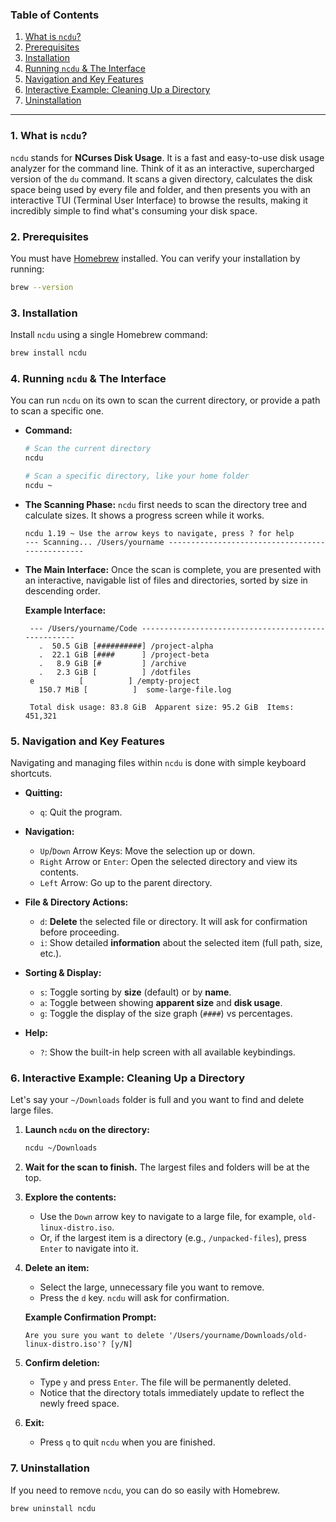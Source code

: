 ### Table of Contents

1.  [What is `ncdu`?](https://www.google.com/search?q=%231-what-is-ncdu)
2.  [Prerequisites](https://www.google.com/search?q=%232-prerequisites)
3.  [Installation](https://www.google.com/search?q=%233-installation)
4.  [Running `ncdu` & The Interface](https://www.google.com/search?q=%234-running-ncdu--the-interface)
5.  [Navigation and Key Features](https://www.google.com/search?q=%235-navigation-and-key-features)
6.  [Interactive Example: Cleaning Up a Directory](https://www.google.com/search?q=%236-interactive-example-cleaning-up-a-directory)
7.  [Uninstallation](https://www.google.com/search?q=%237-uninstallation)

-----

### 1\. What is `ncdu`?

`ncdu` stands for **NCurses Disk Usage**. It is a fast and easy-to-use disk usage analyzer for the command line. Think of it as an interactive, supercharged version of the `du` command. It scans a given directory, calculates the disk space being used by every file and folder, and then presents you with an interactive TUI (Terminal User Interface) to browse the results, making it incredibly simple to find what's consuming your disk space.

### 2\. Prerequisites

You must have [Homebrew](https://brew.sh/) installed. You can verify your installation by running:

```bash
brew --version
```

### 3\. Installation

Install `ncdu` using a single Homebrew command:

```bash
brew install ncdu
```

### 4\. Running `ncdu` & The Interface

You can run `ncdu` on its own to scan the current directory, or provide a path to scan a specific one.

  * **Command:**

    ```bash
    # Scan the current directory
    ncdu

    # Scan a specific directory, like your home folder
    ncdu ~
    ```

  * **The Scanning Phase:**
    `ncdu` first needs to scan the directory tree and calculate sizes. It shows a progress screen while it works.

    ```text
    ncdu 1.19 ~ Use the arrow keys to navigate, press ? for help
    --- Scanning... /Users/yourname ------------------------------------------------
    ```

  * **The Main Interface:**
    Once the scan is complete, you are presented with an interactive, navigable list of files and directories, sorted by size in descending order.

    **Example Interface:**

    ```text
     --- /Users/yourname/Code ----------------------------------------------------
       .  50.5 GiB [##########] /project-alpha
       .  22.1 GiB [####      ] /project-beta
       .   8.9 GiB [#         ] /archive
       .   2.3 GiB [          ] /dotfiles
     e          [          ] /empty-project
       150.7 MiB [          ]  some-large-file.log

     Total disk usage: 83.8 GiB  Apparent size: 95.2 GiB  Items: 451,321
    ```

### 5\. Navigation and Key Features

Navigating and managing files within `ncdu` is done with simple keyboard shortcuts.

  * **Quitting:**

      * `q`: Quit the program.

  * **Navigation:**

      * `Up`/`Down` Arrow Keys: Move the selection up or down.
      * `Right` Arrow or `Enter`: Open the selected directory and view its contents.
      * `Left` Arrow: Go up to the parent directory.

  * **File & Directory Actions:**

      * `d`: **Delete** the selected file or directory. It will ask for confirmation before proceeding.
      * `i`: Show detailed **information** about the selected item (full path, size, etc.).

  * **Sorting & Display:**

      * `s`: Toggle sorting by **size** (default) or by **name**.
      * `a`: Toggle between showing **apparent size** and **disk usage**.
      * `g`: Toggle the display of the size graph (`####`) vs percentages.

  * **Help:**

      * `?`: Show the built-in help screen with all available keybindings.

### 6\. Interactive Example: Cleaning Up a Directory

Let's say your `~/Downloads` folder is full and you want to find and delete large files.

1.  **Launch `ncdu` on the directory:**

    ```bash
    ncdu ~/Downloads
    ```

2.  **Wait for the scan to finish.** The largest files and folders will be at the top.

3.  **Explore the contents:**

      * Use the `Down` arrow key to navigate to a large file, for example, `old-linux-distro.iso`.
      * Or, if the largest item is a directory (e.g., `/unpacked-files`), press `Enter` to navigate into it.

4.  **Delete an item:**

      * Select the large, unnecessary file you want to remove.
      * Press the `d` key. `ncdu` will ask for confirmation.

    **Example Confirmation Prompt:**

    ```text
    Are you sure you want to delete '/Users/yourname/Downloads/old-linux-distro.iso'? [y/N]
    ```

5.  **Confirm deletion:**

      * Type `y` and press `Enter`. The file will be permanently deleted.
      * Notice that the directory totals immediately update to reflect the newly freed space.

6.  **Exit:**

      * Press `q` to quit `ncdu` when you are finished.

### 7\. Uninstallation

If you need to remove `ncdu`, you can do so easily with Homebrew.

```bash
brew uninstall ncdu
```